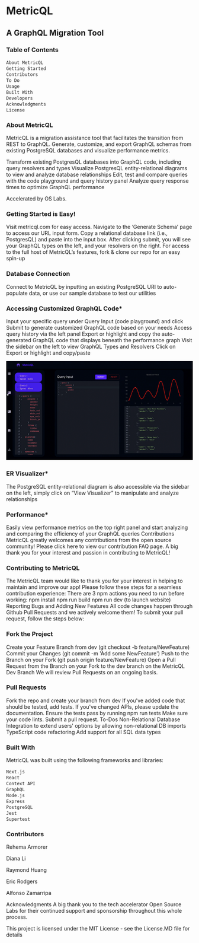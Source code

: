 # MetricQL
## A GraphQL Migration Tool

### Table of Contents

    About MetricQL
    Getting Started
    Contributors
    To Do
    Usage 
    Built With
    Developers
    Acknowledgments
    License


### About MetricQL
MetricQL is a migration assistance tool that facilitates the transition from REST to GraphQL. Generate, customize, and export GraphQL schemas from existing PostgreSQL databases and visualize performance metrics.

Transform existing PostgresQL databases into GraphQL code, including query resolvers and types
Visualize PostgresQL entity-relational diagrams to view and analyze database relationships 
Edit, test and compare queries with the code playground and query history panel
Analyze query response times to optimize GraphQL performance



Accelerated by OS Labs. 

### Getting Started is Easy!


Visit metricql.com for easy access. Navigate to the ‘Generate Schema’ page to access our URL input form. Copy a relational database link (i.e., PostgresQL) and paste into the input box. After clicking submit, you will see your GraphQL types on the left, and your resolvers on the right. For access to the full host of MetricQL’s features, fork & clone our repo for an easy spin-up


### Database Connection

Connect to MetricQL by inputting an existing PostgreSQL URI to auto-populate data, or use our sample database to test our utilities

### Accessing Customized GraphQL Code*

Input your specific query under Query Input (code playground) and click Submit to generate customized GraphQL code based on your needs
Access query history via the left panel 
Export or highlight and copy the auto-generated GraphQL code that displays beneath the performance graph
Visit the sidebar on the left to view GraphQL Types and Resolvers
Click on Export or highlight and copy/paste

![](/public/schema.gif)

### ER Visualizer*

The PostgreSQL entity-relational diagram is also accessible via the sidebar on the left, simply click on “View Visualizer” to manipulate and analyze relationships

### Performance*

Easily view performance metrics on the top right panel and start analyzing and comparing the efficiency of your GraphQL queries 
Contributions
MetricQL greatly welcomes any contributions from the open source community! Please click here to view our contribution FAQ page. A big thank you for your interest and passion in contributing to MetricQL!


### Contributing to MetricQL

The MetricQL team would like to thank you for your interest in helping to maintain and improve our app!
Please follow these steps for a seamless contribution experience:
There are 3 npm actions you need to run before working:
npm install
npm run build
npm run dev (to launch website) 
Reporting Bugs and Adding New Features
All code changes happen through Github Pull Requests and we actively welcome them! To submit your pull request, follow the steps below:


### Fork the Project

Create your Feature Branch from dev (git checkout -b feature/NewFeature)
Commit your Changes (git commit -m 'Add some NewFeature')
Push to the Branch on your Fork (git push origin feature/NewFeature)
Open a Pull Request from the Branch on your Fork to the dev branch on the MetricQL Dev Branch
We will review Pull Requests on an ongoing basis. 

### Pull Requests

Fork the repo and create your branch from dev
If you've added code that should be tested, add tests.
If you've changed APIs, please update the documentation.
Ensure the tests pass by running npm run tests
Make sure your code lints.
Submit a pull request.
To-Dos
Non-Relational Database Integration to extend users' options by allowing non-relational DB imports
TypeScript code refactoring
Add support for all SQL data types

### Built With

MetricQL was built using the following frameworks and libraries:

    Next.js
    React
    Context API
    GraphQL
    Node.js
    Express
    PostgreSQL
    Jest
    Supertest
    

### Contributors

Rehema Armorer 

Diana Li

Raymond Huang

Eric Rodgers

Alfonso Zamarripa

Acknowledgments
A big thank you to the tech accelerator Open Source Labs for their continued support and sponsorship throughout this whole process.

This project is licensed under the MIT License - see the License.MD file for details
